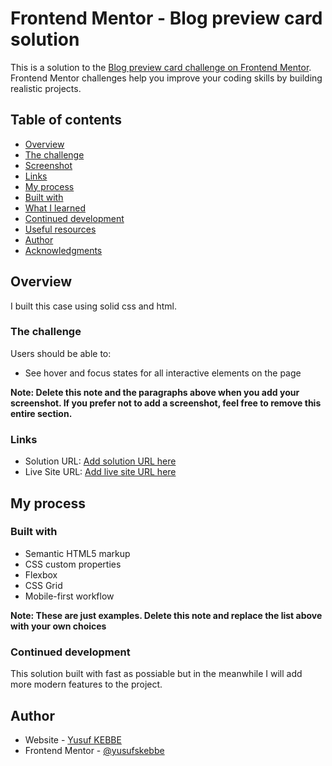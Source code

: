 # Frontend Mentor - Blog preview card solution

This is a solution to the [Blog preview card challenge on Frontend Mentor](https://www.frontendmentor.io/challenges/blog-preview-card-ckPaj01IcS). Frontend Mentor challenges help you improve your coding skills by building realistic projects. 

## Table of contents

- [Overview](#overview)
- [The challenge](#the-challenge)
- [Screenshot](#screenshot)
- [Links](#links)
- [My process](#my-process)
- [Built with](#built-with)
- [What I learned](#what-i-learned)
- [Continued development](#continued-development)
- [Useful resources](#useful-resources)
- [Author](#author)
- [Acknowledgments](#acknowledgments)



## Overview
I built this case using solid css and html.

### The challenge

Users should be able to:

- See hover and focus states for all interactive elements on the page


**Note: Delete this note and the paragraphs above when you add your screenshot. If you prefer not to add a screenshot, feel free to remove this entire section.**

### Links

- Solution URL: [Add solution URL here](https://github.com/yusufskebbe/frontend-mentor-card)
- Live Site URL: [Add live site URL here](https://yusufskebbe.github.io/frontend-mentor-card/)

## My process

### Built with

- Semantic HTML5 markup
- CSS custom properties
- Flexbox
- CSS Grid
- Mobile-first workflow

**Note: These are just examples. Delete this note and replace the list above with your own choices**


### Continued development

This solution built with fast as possiable but in the meanwhile I will add more modern features to the project.



## Author

- Website - [Yusuf KEBBE](https://github.com/yusufskebbe/frontend-mentor-card)
- Frontend Mentor - [@yusufskebbe](https://www.frontendmentor.io/profile/yusufskebbe)

